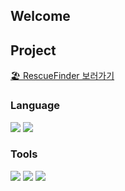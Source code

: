 ## Welcome

## Project
[🏖️ RescueFinder 보러가기](https://github.com/dpfdlalfm/Project)

### Language
<img src="https://img.shields.io/badge/Swift-F05138?style=for-the-badge&logo=swift&logoColor=white"> <img src="https://img.shields.io/badge/Python-3776AB?style=for-the-badge&logo=Python&logoColor=white">

### Tools
<img src="https://img.shields.io/badge/GitHub-181717?style=for-the-badge&logo=GitHub&logoColor=white"> <img src="https://img.shields.io/badge/Xcode-147EFB?style=for-the-badge&logo=Xcode&logoColor=white"> <img src="https://img.shields.io/badge/Jupyter-F37626?style=for-the-badge&logo=Jupyter&logoColor=white">

